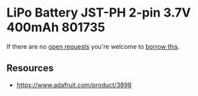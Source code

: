 # LiPo Battery JST-PH 2-pin 3.7V 400mAh 801735
If there are no [open requests](../../../../issues?q=is%3Aissue+is%3Aopen+%22LiPo+Battery+JST-PH+2-pin+3.7V+400mAh+801735%22+in%3Atitle) you're welcome to [borrow this](../../../../issues/new?title=Borrow+request+for+LiPo+Battery+JST-PH+2-pin+3.7V+400mAh+801735&body=1+piece+of+%5Bthis%5D%28..%2Fblob%2Fmain%2F.%2FParts%2FBatteries%2FLiPo_Battery_JST-PH_2-pin_3.7V_400mAh_801735.md%29+for+~2+weeks.).

## Resources
- https://www.adafruit.com/product/3898
